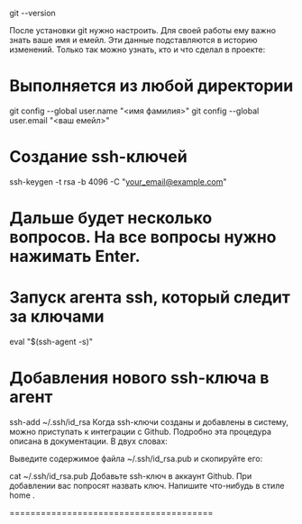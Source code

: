 git --version

После установки git нужно настроить. Для своей работы ему важно знать ваше имя и емейл. Эти данные подставляются в историю изменений. Только так можно узнать, кто и что сделал в проекте:

# Выполняется из любой директории
git config --global user.name "<имя фамилия>"
git config --global user.email "<ваш емейл>"

# Создание ssh-ключей
ssh-keygen -t rsa -b 4096 -C "your_email@example.com"
# Дальше будет несколько вопросов. На все вопросы нужно нажимать Enter.

# Запуск агента ssh, который следит за ключами
eval "$(ssh-agent -s)"

# Добавления нового ssh-ключа в агент
ssh-add ~/.ssh/id_rsa
Когда ssh-ключи созданы и добавлены в систему, можно приступать к интеграции с Github. Подробно эта процедура описана в документации. В двух словах:

Выведите содержимое файла ~/.ssh/id_rsa.pub и скопируйте его:

cat ~/.ssh/id_rsa.pub
Добавьте ssh-ключ в аккаунт Github. При добавлении вас попросят назвать ключ. Напишите что-нибудь в стиле home .

=======================================